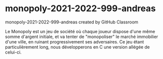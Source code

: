 # monopoly-2021-2022-999-andreas
monopoly-2021-2022-999-andreas created by GitHub Classroom

Le Monopoly est un jeu de société où chaque joueur dispose d'une même somme d'argent initiale, et va tenter de "monopoliser" le marché immobilier d'une ville, en ruinant progressivement ses adversaires.
Ce jeu étant particulièrement long, nous développerons en C une version allégée de celui-ci. 
